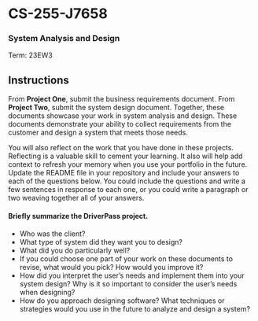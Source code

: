 # CS-255-J7658 
### System Analysis and Design 

Term: 23EW3

## Instructions

From **Project One**, submit the business requirements document. From **Project Two**, submit the system design document. Together, these documents showcase your work in system analysis and design. These documents demonstrate your ability to collect requirements from the customer and design a system that meets those needs.

You will also reflect on the work that you have done in these projects. Reflecting is a valuable skill to cement your learning. It also will help add context to refresh your memory when you use your portfolio in the future. Update the README file in your repository and include your answers to each of the questions below. You could include the questions and write a few sentences in response to each one, or you could write a paragraph or two weaving together all of your answers.

#### Briefly summarize the DriverPass project. 
- Who was the client? 
- What type of system did they want you to design?
- What did you do particularly well?
- If you could choose one part of your work on these documents to revise, what would you pick? How would you improve it?
- How did you interpret the user’s needs and implement them into your system design? Why is it so important to consider the user’s needs when designing?
- How do you approach designing software? What techniques or strategies would you use in the future to analyze and design a system?
